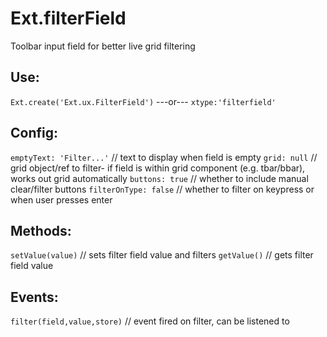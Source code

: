Ext.filterField
===============

Toolbar input field for better live grid filtering



Use: 
---
`Ext.create('Ext.ux.FilterField')` ---or--- `xtype:'filterfield'`


Config: 
--
`emptyText: 'Filter...'` // text to display when field is empty
`grid: null`  // grid object/ref to filter- if field is within grid component (e.g. tbar/bbar), works out grid automatically
`buttons: true` // whether to include manual clear/filter buttons
`filterOnType: false` // whether to filter on keypress or when user presses enter

Methods:
--
`setValue(value)` // sets filter field value and filters
`getValue()` // gets filter field value

Events:
--
`filter(field,value,store)` // event fired on filter, can be listened to

